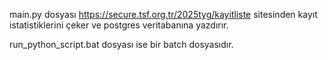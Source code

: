 main.py dosyası https://secure.tsf.org.tr/2025tyg/kayitliste sitesinden kayıt istatistiklerini çeker ve
postgres veritabanına yazdırır.

run_python_script.bat dosyası ise bir batch dosyasıdır.
